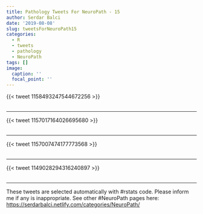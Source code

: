 ```yaml
---
title: Pathology Tweets For NeuroPath - 15
author: Serdar Balci
date: '2019-08-08'
slug: tweetsForNeuroPath15
categories:
  - R
  - tweets
  - pathology
  - NeuroPath
tags: []
image:
  caption: ''
  focal_point: ''
---
```



{{< tweet 1158493247544672256 >}}
<br>
<br>
<hr>
{{< tweet 1157017164026695680 >}}
<br>
<br>
<hr>
{{< tweet 1157007474177773568 >}}
<br>
<br>
<hr>
{{< tweet 1149028294316240897 >}}
<br>
<br>
<hr>


These tweets are selected automatically with #rstats code. Please inform me if any is inappropriate.
See other #NeuroPath pages here: https://serdarbalci.netlify.com/categories/NeuroPath/
